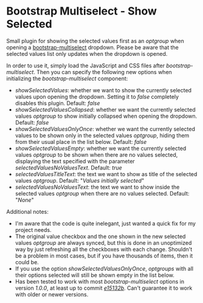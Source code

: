 # Bootstrap Multiselect - Show Selected

Small plugin for showing the selected values first as an _optgroup_ when opening a [bootstrap-multiselect](http://davidstutz.github.io/bootstrap-multiselect/) dropdown. Please be aware that the selected values list only updates when the dropdown is opened.

In order to use it, simply load the JavaScript and CSS files after _bootstrap-multiselect_. Then you can specify the following new options when initializing the _bootstrap-multiselect_ component:

* _showSelectedValues_: whether we want to show the currently selected values upon opening the dropdown. Setting it to _false_ completely disables this plugin. Default: _false_
* _showSelectedValuesCollapsed_: whether we want the currently selected values _optgroup_ to show initially collapsed when opening the dropdown. Default: _false_
* _showSelectedValuesOnlyOnce_: whether we want the currently selected values to be shown only in the selected values _optgroup_, hiding them from their usual place in the list below. Default: _false_
* _showSelectedValuesEmpty_: whether we want the currently selected values _optgroup_ to be shown when there are no values selected, displaying the text specified with the parameter _selectedValuesNoValuesText_. Default: _true_
* _selectedValuesTitleText_: the text we want to show as title of the selected values _optgroup_. Default: "_Values initially selected_"
* _selectedValuesNoValuesText_: the text we want to show inside the selected values _optgroup_ when there are no values selected. Default: "_None_"

Additional notes:

* I'm aware that the code is quite inelegant, just wanted a quick fix for my project needs.
* The original value checkbox and the one shown in the new selected values _optgroup_ are always synced, but this is done in an unoptimized way by just refreshing all the checkboxes with each change. Shouldn't be a problem in most cases, but if you have thousands of items, then it could be.
* If you use the option _showSelectedValuesOnlyOnce_, _optgroups_ with all their options selected will still be shown empty in the list below.
* Has been tested to work with most _bootstrap-multiselect_ options in version _1.0.0_, at least up to commit [_e15132b_](https://github.com/davidstutz/bootstrap-multiselect/commit/e15132b6a3891cdb3384f1fdaea68620a2bb961b). Can't guarantee it to work with older or newer versions.
